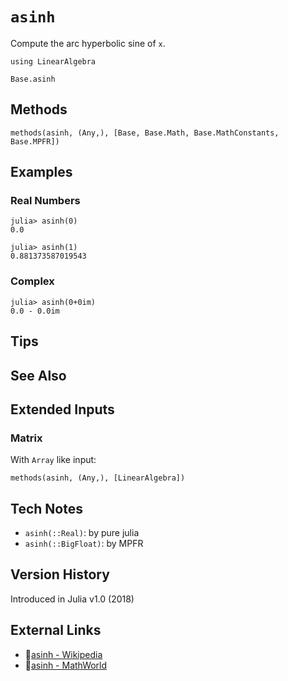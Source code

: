 # `asinh`

Compute the arc hyperbolic sine of `x`.

```@setup repl_only
using LinearAlgebra
```
```@docs
Base.asinh
```


## Methods

```@repl
methods(asinh, (Any,), [Base, Base.Math, Base.MathConstants, Base.MPFR])
```


## Examples

### Real Numbers
```jldoctest
julia> asinh(0)
0.0

julia> asinh(1)
0.881373587019543
```

### Complex
```jldoctest
julia> asinh(0+0im)
0.0 - 0.0im
```

## Tips


## See Also


## Extended Inputs

### Matrix
With `Array` like input:
```@repl repl_only
methods(asinh, (Any,), [LinearAlgebra])
```


## Tech Notes

- `asinh(::Real)`: by pure julia
- `asinh(::BigFloat)`: by MPFR


## Version History

Introduced in Julia v1.0 (2018)


## External Links
- 🔗[asinh - Wikipedia](https://en.wikipedia.org/wiki/ )
- 🔗[asinh - MathWorld](https://mathworld.wolfram.com/ )
